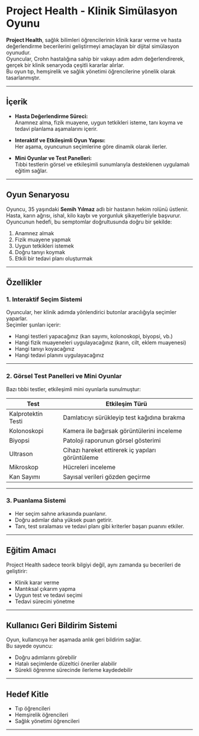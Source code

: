 # Project Health - Klinik Simülasyon Oyunu

**Project Health**, sağlık bilimleri öğrencilerinin klinik karar verme ve hasta değerlendirme becerilerini geliştirmeyi amaçlayan bir dijital simülasyon oyunudur.  
Oyuncular, Crohn hastalığına sahip bir vakayı adım adım değerlendirerek, gerçek bir klinik senaryoda çeşitli kararlar alırlar.  
Bu oyun tıp, hemşirelik ve sağlık yönetimi öğrencilerine yönelik olarak tasarlanmıştır.

---

## İçerik

- **Hasta Değerlendirme Süreci:**  
  Anamnez alma, fizik muayene, uygun tetkikleri isteme, tanı koyma ve tedavi planlama aşamalarını içerir.

- **Interaktif ve Etkileşimli Oyun Yapısı:**  
  Her aşama, oyuncunun seçimlerine göre dinamik olarak ilerler.

- **Mini Oyunlar ve Test Panelleri:**  
  Tıbbi testlerin görsel ve etkileşimli sunumlarıyla desteklenen uygulamalı eğitim sağlar.

---

## Oyun Senaryosu

Oyuncu, 35 yaşındaki **Semih Yılmaz** adlı bir hastanın hekim rolünü üstlenir.  
Hasta, karın ağrısı, ishal, kilo kaybı ve yorgunluk şikayetleriyle başvurur.  
Oyuncunun hedefi, bu semptomlar doğrultusunda doğru bir şekilde:

1. Anamnez almak  
2. Fizik muayene yapmak  
3. Uygun tetkikleri istemek  
4. Doğru tanıyı koymak  
5. Etkili bir tedavi planı oluşturmak  

---

## Özellikler

### 1. Interaktif Seçim Sistemi
Oyuncular, her klinik adımda yönlendirici butonlar aracılığıyla seçimler yaparlar.  
Seçimler şunları içerir:

- Hangi testleri yapacağınız (kan sayımı, kolonoskopi, biyopsi, vb.)  
- Hangi fizik muayeneleri uygulayacağınız (karın, cilt, eklem muayenesi)  
- Hangi tanıyı koyacağınız  
- Hangi tedavi planını uygulayacağınız  

---

### 2. Görsel Test Panelleri ve Mini Oyunlar
Bazı tıbbi testler, etkileşimli mini oyunlarla sunulmuştur:

| Test | Etkileşim Türü |
|------|----------------|
| Kalprotektin Testi | Damlatıcıyı sürükleyip test kağıdına bırakma |
| Kolonoskopi | Kamera ile bağırsak görüntülerini inceleme |
| Biyopsi | Patoloji raporunun görsel gösterimi |
| Ultrason | Cihazı hareket ettirerek iç yapıları görüntüleme |
| Mikroskop | Hücreleri inceleme |
| Kan Sayımı | Sayısal verileri gözden geçirme |

---

### 3. Puanlama Sistemi
- Her seçim sahne arkasında puanlanır.  
- Doğru adımlar daha yüksek puan getirir.  
- Tanı, test sıralaması ve tedavi planı gibi kriterler başarı puanını etkiler.

---

## Eğitim Amacı

Project Health sadece teorik bilgiyi değil, aynı zamanda şu becerileri de geliştirir:

- Klinik karar verme  
- Mantıksal çıkarım yapma  
- Uygun test ve tedavi seçimi  
- Tedavi sürecini yönetme  

---

## Kullanıcı Geri Bildirim Sistemi

Oyun, kullanıcıya her aşamada anlık geri bildirim sağlar.  
Bu sayede oyuncu:

- Doğru adımlarını görebilir  
- Hatalı seçimlerde düzeltici öneriler alabilir  
- Sürekli öğrenme sürecinde ilerleme kaydedebilir  

---

## Hedef Kitle

- Tıp öğrencileri  
- Hemşirelik öğrencileri  
- Sağlık yönetimi öğrencileri  

---
